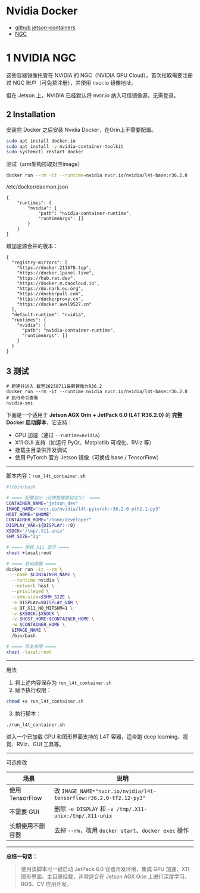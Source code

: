 # Nvidia Docker

- [github jetson-containers](https://github.com/dusty-nv/jetson-containers)
- [NGC](https://catalog.ngc.nvidia.com/)

# 1 NVIDIA NGC

这些容器镜像托管在 NVIDIA 的 NGC（NVIDIA GPU Cloud）。首次拉取需要注册过 NGC 账户（可免费注册），并使用 nvcr.io 镜像地址。

但在 Jetson 上，NVIDIA 已经默认将 nvcr.io 纳入可信镜像源，无需登录。

## 2 Installation

安装完 Docker 之后安装 Nvidia Docker，在Orin上不需要配置。

```bash
sudo apt install docker.io
sudo apt install -y nvidia-container-toolkit
sudo systemctl restart docker
```

测试（arm架构拉取对应image）

```bash
docker run --rm -it --runtime=nvidia nvcr.io/nvidia/l4t-base:r36.2.0
```
/etc/docker/daemon.json
```shell
{
    "runtimes": {
        "nvidia": {
            "path": "nvidia-container-runtime",
            "runtimeArgs": []
        }
    }
}
```
跟加速源合并的版本：
```shell
{
  "registry-mirrors": [
    "https://docker.211678.top",
    "https://docker.1panel.live",
    "https://hub.rat.dev",
    "https://docker.m.daocloud.io",
    "https://do.nark.eu.org",
    "https://dockerpull.com",
    "https://dockerproxy.cn",
    "https://docker.awsl9527.cn"
  ],
  "default-runtime": "nvidia",
  "runtimes": {
    "nvidia": {
      "path": "nvidia-container-runtime",
      "runtimeArgs": []
    }
  }
}
```

## 3 测试

```shell
# 新建并进入 截至20250711最新镜像为R36.2
docker run --rm -it --runtime nvidia nvcr.io/nvidia/l4t-base:r36.2.0
# 执行命令查看
nvidia-smi
```

下面是一个适用于 **Jetson AGX Orin + JetPack 6.0 (L4T R36.2.0)** 的 **完整 Docker 启动脚本**，它支持：

* GPU 加速（通过 `--runtime=nvidia`）
* X11 GUI 支持（如运行 PyQt、Matplotlib 可视化、RViz 等）
* 挂载主目录供开发调试
* 使用 PyTorch 官方 Jetson 镜像（可换成 base / TensorFlow）

---

脚本内容：`run_l4t_container.sh`

```bash
#!/bin/bash

# ==== 配置部分（可根据需要自定义） ====
CONTAINER_NAME="jetson_dev"
IMAGE_NAME="nvcr.io/nvidia/l4t-pytorch:r36.2.0-pth2.1-py3"
HOST_HOME="$HOME"
CONTAINER_HOME="/home/developer"
DISPLAY_VAR=${DISPLAY:-:0}
XSOCK="/tmp/.X11-unix"
SHM_SIZE="2g"

# ==== 授权 X11 显示 ====
xhost +local:root

# ==== 启动容器 ====
docker run -it --rm \
  --name $CONTAINER_NAME \
  --runtime nvidia \
  --network host \
  --privileged \
  --shm-size=$SHM_SIZE \
  -e DISPLAY=$DISPLAY_VAR \
  -e QT_X11_NO_MITSHM=1 \
  -v $XSOCK:$XSOCK \
  -v $HOST_HOME:$CONTAINER_HOME \
  -w $CONTAINER_HOME \
  $IMAGE_NAME \
  /bin/bash

# ==== 恢复权限 ====
xhost -local:root
```

---

用法

1. 将上述内容保存为 `run_l4t_container.sh`
2. 赋予执行权限：

```bash
chmod +x run_l4t_container.sh
```

3. 执行脚本：

```bash
./run_l4t_container.sh
```

进入一个已加载 GPU 和图形界面支持的 L4T 容器，适合跑 deep learning、视觉、RViz、GUI 工具等。

---

可选修改

| 场景            | 说明                                                                |
| ------------- | ----------------------------------------------------------------- |
| 使用 TensorFlow | 改 `IMAGE_NAME="nvcr.io/nvidia/l4t-tensorflow:r36.2.0-tf2.12-py3"` |
| 不需要 GUI       | 删除 `-e DISPLAY` 和 `-v /tmp/.X11-unix:/tmp/.X11-unix`              |
| 长期使用不删容器      | 去掉 `--rm`，改用 `docker start`、`docker exec` 操作                      |

---

**总结一句话：**

> 使用该脚本可一键启动 JetPack 6.0 容器开发环境，集成 GPU 加速、X11 图形界面、主目录挂载，非常适合在 Jetson AGX Orin 上进行深度学习、ROS、CV 应用开发。